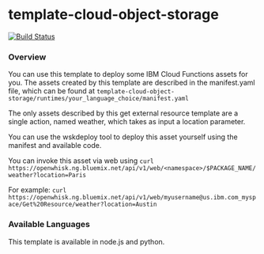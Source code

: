 # template-cloud-object-storage
[![Build Status](https://travis-ci.org/ibm-functions/template-cloud-object-storage.svg?branch=master)](https://travis-ci.org/ibm-functions/template-cloud-object-storage)

### Overview
You can use this template to deploy some IBM Cloud Functions assets for you.  The assets created by this template are described in the manifest.yaml file, which can be found at `template-cloud-object-storage/runtimes/your_language_choice/manifest.yaml`

The only assets described by this get external resource template are a single action, named weather, which takes as input a location parameter.

You can use the wskdeploy tool to deploy this asset yourself using the manifest and available code.

You can invoke this asset via web using `curl https://openwhisk.ng.bluemix.net/api/v1/web/<namespace>/$PACKAGE_NAME/weather?location=Paris`

For example:
`curl https://openwhisk.ng.bluemix.net/api/v1/web/myusername@us.ibm.com_myspace/Get%20Resource/weather?location=Austin`

### Available Languages
This template is available in node.js and python.
